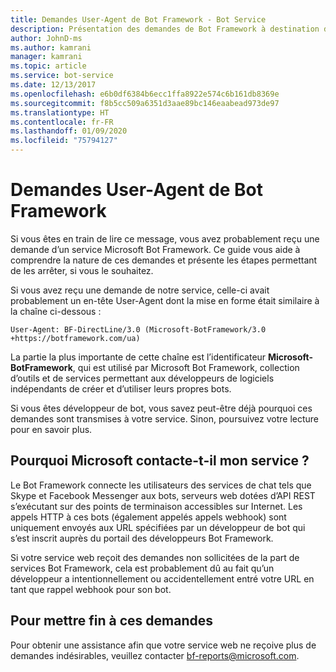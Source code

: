 ```yaml
---
title: Demandes User-Agent de Bot Framework - Bot Service
description: Présentation des demandes de Bot Framework à destination de votre serveur web.
author: JohnD-ms
ms.author: kamrani
manager: kamrani
ms.topic: article
ms.service: bot-service
ms.date: 12/13/2017
ms.openlocfilehash: e6b0df6384b6ecc1ffa8922e574c6b161db8369e
ms.sourcegitcommit: f8b5cc509a6351d3aae89bc146eaabead973de97
ms.translationtype: HT
ms.contentlocale: fr-FR
ms.lasthandoff: 01/09/2020
ms.locfileid: "75794127"
---
```

# <a name="bot-framework-user-agent-requests"></a>Demandes User-Agent de Bot Framework

Si vous êtes en train de lire ce message, vous avez probablement reçu une demande d’un service Microsoft Bot Framework. Ce guide vous aide à comprendre la nature de ces demandes et présente les étapes permettant de les arrêter, si vous le souhaitez.

Si vous avez reçu une demande de notre service, celle-ci avait probablement un en-tête User-Agent dont la mise en forme était similaire à la chaîne ci-dessous :

```User-Agent: BF-DirectLine/3.0 (Microsoft-BotFramework/3.0 +https://botframework.com/ua)```

La partie la plus importante de cette chaîne est l’identificateur **Microsoft-BotFramework**, qui est utilisé par Microsoft Bot Framework, collection d’outils et de services permettant aux développeurs de logiciels indépendants de créer et d’utiliser leurs propres bots.

Si vous êtes développeur de bot, vous savez peut-être déjà pourquoi ces demandes sont transmises à votre service. Sinon, poursuivez votre lecture pour en savoir plus.

## <a name="why-is-microsoft-contacting-my-service"></a>Pourquoi Microsoft contacte-t-il mon service ?

Le Bot Framework connecte les utilisateurs des services de chat tels que Skype et Facebook Messenger aux bots, serveurs web dotées d’API REST s’exécutant sur des points de terminaison accessibles sur Internet. Les appels HTTP à ces bots (également appelés appels webhook) sont uniquement envoyés aux URL spécifiées par un développeur de bot qui s’est inscrit auprès du portail des développeurs Bot Framework.

Si votre service web reçoit des demandes non sollicitées de la part de services Bot Framework, cela est probablement dû au fait qu’un développeur a intentionnellement ou accidentellement entré votre URL en tant que rappel webhook pour son bot.

## <a name="to-stop-these-requests"></a>Pour mettre fin à ces demandes

Pour obtenir une assistance afin que votre service web ne reçoive plus de demandes indésirables, veuillez contacter [bf-reports@microsoft.com](mailto://bf-reports@microsoft.com).
